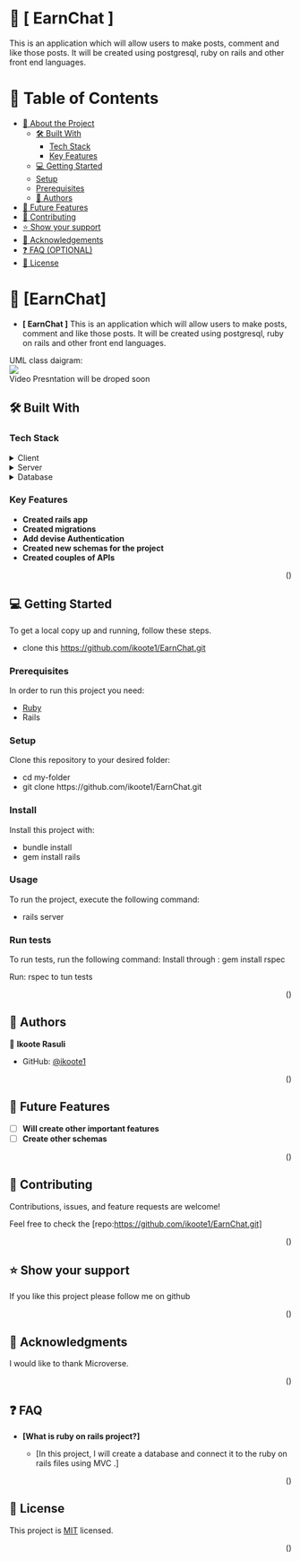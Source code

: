 # 📖 [ EarnChat ]
This is an application which will allow users to make posts, comment and like those posts. It will be created using postgresql, ruby on rails and other front end languages. 

# 📗 Table of Contents

- [📖 About the Project](#about-project)
  - [🛠 Built With](#built-with)
    - [Tech Stack](#tech-stack)
    - [Key Features](#key-features)
  - [💻 Getting Started](#getting-started)
  - [Setup](#setup)
  - [Prerequisites](#prerequisites)
  - [👥 Authors](#authors)
- [🔭 Future Features](#future-features)
- [🤝 Contributing](#contributing)
- [⭐️ Show your support](#support)
- [🙏 Acknowledgements](#acknowledgements)
- [❓ FAQ (OPTIONAL)](#faq)
- [📝 License](#license)

# 📖 [EarnChat] <a name="about-project"></a>

- **[ EarnChat ]**
This is an application which will allow users to make posts, comment and like those posts. It will be created using postgresql, ruby on rails and other front end languages. 

UML class daigram:
<br/>
<img src="EarnChat" width ="auto" height="auto" align="center">
<br/>
Video Presntation will be droped soon

## 🛠 Built With <a name="built-with"></a>

### Tech Stack <a name="tech-stack"></a>

<details>
  <summary>Client</summary>
  <ul>
    <li><a href=#>RUBY</a></li>
    <li><a href=#>RAILS</a></li>
  </ul>
</details>

<details>
  <summary>Server</summary>
  <ul>
    <li><a href=#>N/A</a></li>
  </ul>
</details>

<details>
<summary>Database</summary>
  <ul>
    <li><a href=#>Postgresql</a></li>
  </ul>
</details>

### Key Features <a name="key-features"></a>

- **Created rails app**
- **Created migrations**
- **Add devise Authentication**
- **Created new schemas for the project**
- **Created couples of APIs**

<p align="right">(<a href="#readme-top"></a>)</p>

## 💻 Getting Started <a name="getting-started"></a>

To get a local copy up and running, follow these steps.

- clone this https://github.com/ikoote1/EarnChat.git

### Prerequisites

In order to run this project you need:

<ul>
    <li><a href="https://www.ruby-lang.org/en/">Ruby</a></li>
    <li><a>Rails</a></li>
  </ul>
  
### Setup

Clone this repository to your desired folder:

<ul>
<li>cd my-folder</li>
<li>git clone https://github.com/ikoote1/EarnChat.git</li>
</ul>

### Install

Install this project with:

<ul>
<li>bundle install</li>
<li>gem install rails</li>
</ul>

### Usage

To run the project, execute the following command:

<ul>
<li>rails server</li>
</ul>

### Run tests

To run tests, run the following command: Install through : gem install rspec

Run: rspec to tun tests

<p align="right">(<a href="#readme-top"></a>)</p>

## 👥 Authors <a href="#authors"></a>

👤 **Ikoote Rasuli**

- GitHub: [@ikoote1](https://github.com/ikoote1)


<p align="right">(<a href="#readme-top"></a>)</p>

<!-- FUTURE FEATURES -->

## 🔭 Future Features <a name="future-features"></a>

- [ ] **Will create other important features**
- [ ] **Create other schemas**

<p align="right">(<a href="#readme-top"></a>)</p>

## 🤝 Contributing <a name="contributing"></a>

Contributions, issues, and feature requests are welcome!

Feel free to check the [repo:https://github.com/ikoote1/EarnChat.git]

<p align="right">(<a href="#readme-top"></a>)</p>

## ⭐️ Show your support <a name="support"></a>

If you like this project please follow me on github

<p align="right">(<a href="#readme-top"></a>)</p>

## 🙏 Acknowledgments <a name="acknowledgements"></a>

I would like to thank Microverse.

<p align="right">(<a href="#readme-top"></a>)</p>

## ❓ FAQ <a name="faq"></a>

- **[What is ruby on rails project?]**

  - [In this project, I will create a database and connect it to the ruby on rails files using MVC .]

<p align="right">(<a href="#readme-top"></a>)</p>

## 📝 License <a name="license"></a>

This project is [MIT](./LICENSE) licensed.

<p align="right">(<a href="#readme-top"></a>)</p>
